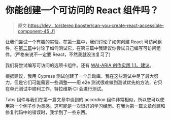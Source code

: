 # 你能创建一个可访问的 React 组件吗？

> 原文:[https://dev . to/stereo booster/can-you-create-react-accessible-component-45 J1](https://dev.to/stereobooster/can-you-create-react-accessible-component-45j1)

让我们尝试一个有趣的实验。在[第一篇](https://dev.to/stereobooster/accessible-react-accordion-component-4p99)中，我们讨论了如何创建 React 可访问组件，在[第二篇](https://dev.to/stereobooster/testing-accessibility-with-cypress-2dfo)中讨论了如何测试它，在第三篇中我建议你尝试自己编写可访问组件。(严格来说不一定要 React，不然我就没法复习了)

我们将尝试编写可访问的选项卡组件。还有 [WAI-ARIA 创作实践 1.1。建议](https://www.w3.org/TR/wai-aria-practices/examples/tabs/tabs-1/tabs.html)。

根据建议，我用 Cypress 测试创建了一个启动库。我在这些测试中尽了最大努力，但是它们可能需要一些调整——用 e2e 测试很难做到测试优先的方法，它只在单元测试中顺利工作。特拉维斯·CI 会进行测试。

Tabs 组件与我们在第一篇文章中谈到的 accordion 组件非常相似，所以您可以使用第一个例子作为灵感。这可能是一次很好的学习经历。在我为第一篇文章创建和修复代码中的错误时，我学到了一些东西。